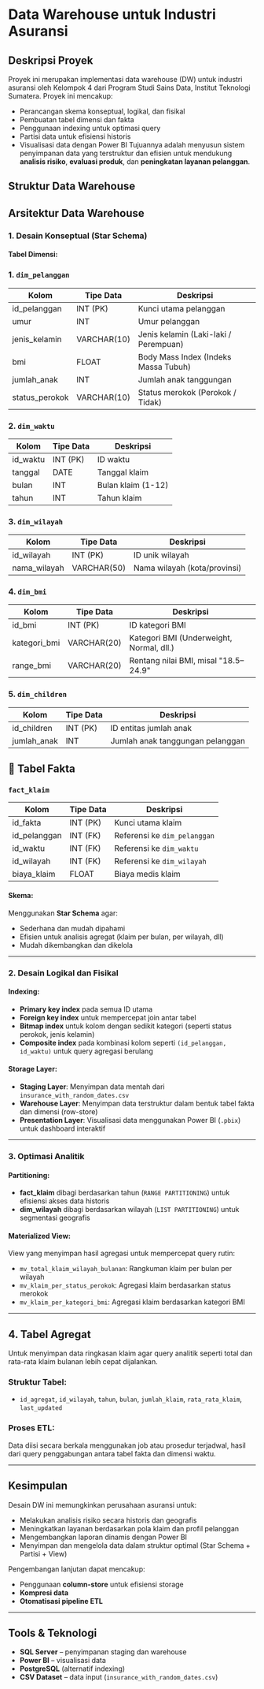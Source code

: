# Data Warehouse untuk Industri Asuransi

## Deskripsi Proyek

Proyek ini merupakan implementasi data warehouse (DW) untuk industri asuransi oleh Kelompok 4 dari Program Studi Sains Data, Institut Teknologi Sumatera. Proyek ini mencakup:
- Perancangan skema konseptual, logikal, dan fisikal
- Pembuatan tabel dimensi dan fakta
- Penggunaan indexing untuk optimasi query
- Partisi data untuk efisiensi historis
- Visualisasi data dengan Power BI
Tujuannya adalah menyusun sistem penyimpanan data yang terstruktur dan efisien untuk mendukung **analisis risiko**, **evaluasi produk**, dan **peningkatan layanan pelanggan**.

## Struktur Data Warehouse

## Arsitektur Data Warehouse

### 1. Desain Konseptual (Star Schema)

#### Tabel Dimensi:
### 1. `dim_pelanggan`

| Kolom         | Tipe Data    | Deskripsi                                 |
|---------------|--------------|-------------------------------------------|
| id_pelanggan  | INT (PK)     | Kunci utama pelanggan                     |
| umur          | INT          | Umur pelanggan                            |
| jenis_kelamin | VARCHAR(10)  | Jenis kelamin (Laki-laki / Perempuan)     |
| bmi           | FLOAT        | Body Mass Index (Indeks Massa Tubuh)      |
| jumlah_anak   | INT          | Jumlah anak tanggungan                    |
| status_perokok| VARCHAR(10)  | Status merokok (Perokok / Tidak)          |

### 2. `dim_waktu`

| Kolom     | Tipe Data  | Deskripsi           |
|-----------|------------|---------------------|
| id_waktu  | INT (PK)   | ID waktu            |
| tanggal   | DATE       | Tanggal klaim       |
| bulan     | INT        | Bulan klaim (1-12)  |
| tahun     | INT        | Tahun klaim         |

### 3. `dim_wilayah`

| Kolom        | Tipe Data   | Deskripsi                    |
|--------------|-------------|------------------------------|
| id_wilayah   | INT (PK)    | ID unik wilayah              |
| nama_wilayah | VARCHAR(50) | Nama wilayah (kota/provinsi) |

### 4. `dim_bmi`

| Kolom         | Tipe Data   | Deskripsi                                  |
|---------------|-------------|--------------------------------------------|
| id_bmi        | INT (PK)    | ID kategori BMI                            |
| kategori_bmi  | VARCHAR(20) | Kategori BMI (Underweight, Normal, dll.)   |
| range_bmi     | VARCHAR(20) | Rentang nilai BMI, misal "18.5–24.9"       |

### 5. `dim_children`

| Kolom        | Tipe Data | Deskripsi                         |
|--------------|-----------|-----------------------------------|
| id_children  | INT (PK)  | ID entitas jumlah anak            |
| jumlah_anak  | INT       | Jumlah anak tanggungan pelanggan  |


## 🔶 Tabel Fakta

### `fact_klaim`

| Kolom        | Tipe Data | Deskripsi                                      |
|--------------|-----------|------------------------------------------------|
| id_fakta     | INT (PK)  | Kunci utama klaim                              |
| id_pelanggan | INT (FK)  | Referensi ke `dim_pelanggan`                   |
| id_waktu     | INT (FK)  | Referensi ke `dim_waktu`                       |
| id_wilayah   | INT (FK)  | Referensi ke `dim_wilayah`                     |
| biaya_klaim  | FLOAT     | Biaya medis klaim                              |

#### Skema:
Menggunakan **Star Schema** agar:
- Sederhana dan mudah dipahami
- Efisien untuk analisis agregat (klaim per bulan, per wilayah, dll)
- Mudah dikembangkan dan dikelola

---

### 2. Desain Logikal dan Fisikal

#### Indexing:
- **Primary key index** pada semua ID utama
- **Foreign key index** untuk mempercepat join antar tabel
- **Bitmap index** untuk kolom dengan sedikit kategori (seperti status perokok, jenis kelamin)
- **Composite index** pada kombinasi kolom seperti `(id_pelanggan, id_waktu)` untuk query agregasi berulang

#### Storage Layer:
- **Staging Layer**: Menyimpan data mentah dari `insurance_with_random_dates.csv`
- **Warehouse Layer**: Menyimpan data terstruktur dalam bentuk tabel fakta dan dimensi (row-store)
- **Presentation Layer**: Visualisasi data menggunakan Power BI (`.pbix`) untuk dashboard interaktif

---

### 3. Optimasi Analitik

#### Partitioning:
- **fact_klaim** dibagi berdasarkan tahun (`RANGE PARTITIONING`) untuk efisiensi akses data historis
- **dim_wilayah** dibagi berdasarkan wilayah (`LIST PARTITIONING`) untuk segmentasi geografis

#### Materialized View:
View yang menyimpan hasil agregasi untuk mempercepat query rutin:
- `mv_total_klaim_wilayah_bulanan`: Rangkuman klaim per bulan per wilayah
- `mv_klaim_per_status_perokok`: Agregasi klaim berdasarkan status merokok
- `mv_klaim_per_kategori_bmi`: Agregasi klaim berdasarkan kategori BMI

---

## 4. Tabel Agregat

Untuk menyimpan data ringkasan klaim agar query analitik seperti total dan rata-rata klaim bulanan lebih cepat dijalankan.

### Struktur Tabel:
- `id_agregat`, `id_wilayah`, `tahun`, `bulan`, `jumlah_klaim`, `rata_rata_klaim`, `last_updated`

### Proses ETL:
Data diisi secara berkala menggunakan job atau prosedur terjadwal, hasil dari query penggabungan antara tabel fakta dan dimensi waktu.

---

## Kesimpulan

Desain DW ini memungkinkan perusahaan asuransi untuk:
- Melakukan analisis risiko secara historis dan geografis
- Meningkatkan layanan berdasarkan pola klaim dan profil pelanggan
- Mengembangkan laporan dinamis dengan Power BI
- Menyimpan dan mengelola data dalam struktur optimal (Star Schema + Partisi + View)

Pengembangan lanjutan dapat mencakup:
- Penggunaan **column-store** untuk efisiensi storage
- **Kompresi data**
- **Otomatisasi pipeline ETL**

---

## Tools & Teknologi

- **SQL Server** – penyimpanan staging dan warehouse
- **Power BI** – visualisasi data
- **PostgreSQL** (alternatif indexing)
- **CSV Dataset** – data input (`insurance_with_random_dates.csv`)
